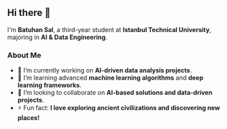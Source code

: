 ## Hi there 👋

I'm **Batuhan Sal**, a third-year student at **Istanbul Technical University**, majoring in **AI & Data Engineering**. 

### About Me
- 🔭 I’m currently working on **AI-driven data analysis projects**.
- 🌱 I’m learning advanced **machine learning algorithms** and **deep learning frameworks**.
- 👯 I’m looking to collaborate on **AI-based solutions and data-driven projects**.
- ⚡ Fun fact: **I love exploring ancient civilizations and discovering new places!**



